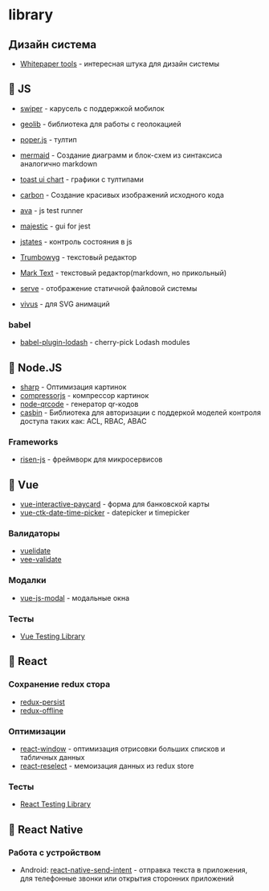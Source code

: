 # library

## Дизайн система
- [Whitepaper tools](https://whitepaper.tools/index.html) - интересная штука для дизайн системы

## :yellow_heart: JS

- [swiper](https://github.com/nolimits4web/swiper) - карусель с поддержкой мобилок

- [geolib](https://github.com/manuelbieh/geolib) - библиотека для работы с геолокацией

- [poper.js](https://github.com/FezVrasta/popper.js) - тултип

- [mermaid](https://github.com/mermaid-js/mermaid) - Создание диаграмм и блок-схем из синтаксиса аналогично markdown
- [toast ui chart](https://github.com/nhn/tui.chart) - графики с тултипами

- [carbon](https://github.com/carbon-app/carbon) - Создание красивых изображений исходного кода

- [ava](https://github.com/avajs/ava) - js test runner
- [majestic](https://github.com/Raathigesh/majestic) - gui for jest

- [jstates](https://github.com/orYoffe/jstates) - контроль состояния в js

- [Trumbowyg](https://github.com/Alex-D/Trumbowyg) - текстовый редактор
- [Mark Text](https://github.com/marktext/marktext) - текстовый редактор(markdown, но прикольный)

- [serve](https://github.com/zeit/serve) - отображение статичной файловой системы

- [vivus](https://github.com/maxwellito/vivus) - для SVG анимаций

### babel

- [babel-plugin-lodash](https://github.com/lodash/babel-plugin-lodash) - cherry-pick Lodash modules

## :green_heart: Node.JS

- [sharp](https://github.com/lovell/sharp) - Оптимизация картинок
- [compressorjs](https://github.com/fengyuanchen/compressorjs) - компрессор картинок
- [node-qrcode](https://github.com/soldair/node-qrcode) - генератор qr-кодов
- [casbin](https://github.com/casbin/node-casbin) - Библиотека для авторизации с поддеркой моделей контроля доступа таких как: ACL, RBAC, ABAC

### Frameworks
- [risen-js](https://github.com/daviemakz/risen-js) - фреймворк для микросервисов

## :green_heart: Vue

- [vue-interactive-paycard](https://github.com/muhammederdem/vue-interactive-paycard) - форма для банковской карты
- [vue-ctk-date-time-picker](https://github.com/chronotruck/vue-ctk-date-time-picker) - datepicker и timepicker

### Валидаторы
- [vuelidate](https://github.com/vuelidate/vuelidate)
- [vee-validate](https://github.com/logaretm/vee-validate)

### Модалки
- [vue-js-modal](https://github.com/euvl/vue-js-modal) - модальные окна

### Тесты
- [Vue Testing Library](https://github.com/testing-library/vue-testing-library)

## :blue_heart: React

### Сохранение redux стора
- [redux-persist](https://github.com/rt2zz/redux-persist)
- [redux-offline](https://github.com/redux-offline/redux-offline)

### Оптимизации
- [react-window](https://github.com/bvaughn/react-window) - оптимизация отрисовки больших списков и табличных данных
- [react-reselect](https://github.com/reduxjs/reselect) - мемоизация данных из redux store

### Тесты
- [React Testing Library](https://github.com/testing-library/react-testing-library)

## :blue_heart: React Native

### Работа с устройством
- Android: [react-native-send-intent](https://github.com/lucasferreira/react-native-send-intent) - отправка текста в приложения, для телефонные звонки или открытия сторонних приложений
